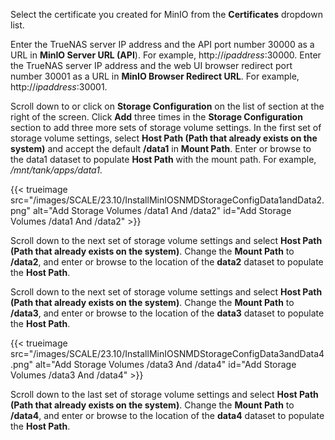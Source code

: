 &NewLine;

Select the certificate you created for MinIO from the **Certificates** dropdown list.

Enter the TrueNAS server IP address and the API port number 30000 as a URL in **MinIO Server URL (API**). For example, http://*ipaddress*:30000.
Enter the TrueNAS server IP address and the web UI browser redirect port number 30001 as a URL in **MinIO Browser Redirect URL**. For example, http://*ipaddress*:30001.

Scroll down to or click on **Storage Configuration** on the list of section at the right of the screen. 
Click **Add** three times in the **Storage Configuration** section to add three more sets of storage volume settings. 
In the first set of storage volume settings, select **Host Path (Path that already exists on the system)** and accept the default **/data1** in **Mount Path**. 
Enter or browse to the data1 dataset to populate **Host Path** with the mount path. For example, */mnt/tank/apps/data1*.

{{< trueimage src="/images/SCALE/23.10/InstallMinIOSNMDStorageConfigData1andData2.png" alt="Add Storage Volumes /data1 And /data2" id="Add Storage Volumes /data1 And /data2" >}}

Scroll down to the next set of storage volume settings and select **Host Path (Path that already exists on the system)**. 
Change the **Mount Path** to **/data2**, and enter or browse to the location of the **data2** dataset to populate the **Host Path**.

Scroll down to the next set of storage volume settings and select **Host Path (Path that already exists on the system)**. 
Change the **Mount Path** to **/data3**, and enter or browse to the location of the **data3** dataset to populate the **Host Path**.

{{< trueimage src="/images/SCALE/23.10/InstallMinIOSNMDStorageConfigData3andData4.png" alt="Add Storage Volumes /data3 And /data4" id="Add Storage Volumes /data3 And /data4" >}}

Scroll down to the last set of storage volume settings and select **Host Path (Path that already exists on the system)**. 
Change the **Mount Path** to **/data4**, and enter or browse to the location of the **data4** dataset to populate the **Host Path**.